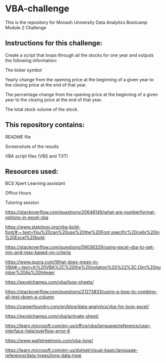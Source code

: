# VBA-challenge
This is the repository for Monash University Data Analytics Bootcamp Module 2 Challenge

Instructions for this challenge:
-----------------------------------------------------------------------------------------------------
Create a script that loops through all the stocks for one year and outputs the following information:

The ticker symbol

Yearly change from the opening price at the beginning of a given year to the closing price at the end of that year.

The percentage change from the opening price at the beginning of a given year to the closing price at the end of that year.

The total stock volume of the stock.

This repository contains:
-----------------------------------------------------------------------------------------------------
README file

Screenshots of the results 

VBA script files (VBS and TXT)

Resources used:
-----------------------------------------------------------------------------------------------------
BCS Xpert Learning assistant 

Office Hours

Tutoring session

https://stackoverflow.com/questions/20648149/what-are-numberformat-options-in-excel-vba

https://www.statology.org/vba-bold-font/#:~:text=You%20can%20use%20the%20Font,specific%20cells%20in%20Excel%20bold.

https://stackoverflow.com/questions/59036329/using-excel-vba-to-get-min-and-max-based-on-criteria

https://www.quora.com/What-does-mean-in-VBA#:~:text=In%20VBA%2C%20the%20notation%20%22%3C,Dim%20number%20As%20Integer

https://excelchamps.com/vba/loop-sheets/

https://stackoverflow.com/questions/21273833/using-a-loop-to-combine-all-text-down-a-column

https://careerfoundry.com/en/blog/data-analytics/vba-for-loop-excel/

https://excelchamps.com/vba/activate-sheet/

https://learn.microsoft.com/en-us/office/vba/language/reference/user-interface-help/overflow-error-6

https://www.wallstreetmojo.com/vba-long/

https://learn.microsoft.com/en-us/dotnet/visual-basic/language-reference/data-types/long-data-type